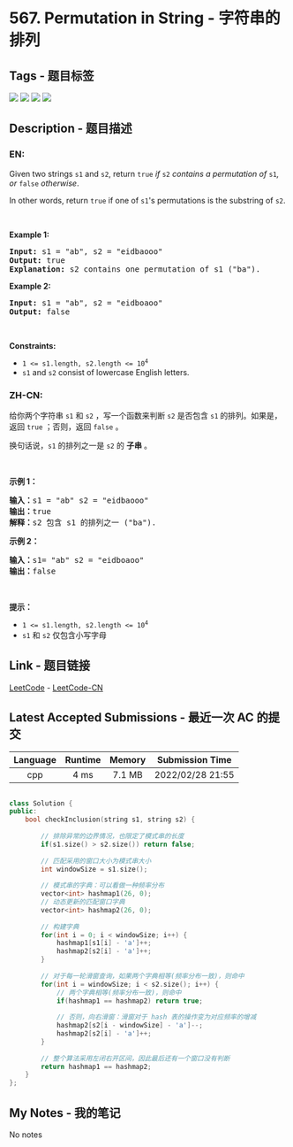 
# 567. Permutation in String - 字符串的排列

## Tags - 题目标签

 <img src="https://img.shields.io/badge/Hash Table-哈希表-blue.svg">   <img src="https://img.shields.io/badge/Two Pointers-双指针-blue.svg">   <img src="https://img.shields.io/badge/String-字符串-blue.svg">   <img src="https://img.shields.io/badge/Sliding Window-滑动窗口-blue.svg">  


## Description - 题目描述

### EN:
<p>Given two strings <code>s1</code> and <code>s2</code>, return <code>true</code><em> if </em><code>s2</code><em> contains a permutation of </em><code>s1</code><em>, or </em><code>false</code><em> otherwise</em>.</p>

<p>In other words, return <code>true</code> if one of <code>s1</code>&#39;s permutations is the substring of <code>s2</code>.</p>

<p>&nbsp;</p>
<p><strong>Example 1:</strong></p>

<pre>
<strong>Input:</strong> s1 = &quot;ab&quot;, s2 = &quot;eidbaooo&quot;
<strong>Output:</strong> true
<strong>Explanation:</strong> s2 contains one permutation of s1 (&quot;ba&quot;).
</pre>

<p><strong>Example 2:</strong></p>

<pre>
<strong>Input:</strong> s1 = &quot;ab&quot;, s2 = &quot;eidboaoo&quot;
<strong>Output:</strong> false
</pre>

<p>&nbsp;</p>
<p><strong>Constraints:</strong></p>

<ul>
	<li><code>1 &lt;= s1.length, s2.length &lt;= 10<sup>4</sup></code></li>
	<li><code>s1</code> and <code>s2</code> consist of lowercase English letters.</li>
</ul>


### ZH-CN:
<p>给你两个字符串&nbsp;<code>s1</code>&nbsp;和&nbsp;<code>s2</code> ，写一个函数来判断 <code>s2</code> 是否包含 <code>s1</code><strong>&nbsp;</strong>的排列。如果是，返回 <code>true</code> ；否则，返回 <code>false</code> 。</p>

<p>换句话说，<code>s1</code> 的排列之一是 <code>s2</code> 的 <strong>子串</strong> 。</p>

<p>&nbsp;</p>

<p><strong>示例 1：</strong></p>

<pre>
<strong>输入：</strong>s1 = "ab" s2 = "eidbaooo"
<strong>输出：</strong>true
<strong>解释：</strong>s2 包含 s1 的排列之一 ("ba").
</pre>

<p><strong>示例 2：</strong></p>

<pre>
<strong>输入：</strong>s1= "ab" s2 = "eidboaoo"
<strong>输出：</strong>false
</pre>

<p>&nbsp;</p>

<p><strong>提示：</strong></p>

<ul>
	<li><code>1 &lt;= s1.length, s2.length &lt;= 10<sup>4</sup></code></li>
	<li><code>s1</code> 和 <code>s2</code> 仅包含小写字母</li>
</ul>



## Link - 题目链接

[LeetCode](https://leetcode.com/problems/permutation-in-string/description/)  -  [LeetCode-CN](https://leetcode-cn.com/problems/permutation-in-string/description/)
## Latest Accepted Submissions - 最近一次 AC 的提交


| Language | Runtime | Memory | Submission Time |
|:---:|:---:|:---:|:---:|
| cpp  | 4 ms | 7.1 MB | 2022/02/28 21:55 |

```cpp

class Solution {
public:
    bool checkInclusion(string s1, string s2) {
        
        // 排除异常的边界情况，也限定了模式串的长度
        if(s1.size() > s2.size()) return false;
        
        // 匹配采用的窗口大小为模式串大小
        int windowSize = s1.size();
        
        // 模式串的字典：可以看做一种频率分布
        vector<int> hashmap1(26, 0);
        // 动态更新的匹配窗口字典
        vector<int> hashmap2(26, 0);
        
        // 构建字典
        for(int i = 0; i < windowSize; i++) {
            hashmap1[s1[i] - 'a']++;
            hashmap2[s2[i] - 'a']++;
        }
        
        // 对于每一轮滑窗查询，如果两个字典相等(频率分布一致)，则命中
        for(int i = windowSize; i < s2.size(); i++) {
            // 两个字典相等(频率分布一致)，则命中
            if(hashmap1 == hashmap2) return true;
            
            // 否则，向右滑窗：滑窗对于 hash 表的操作变为对应频率的增减
            hashmap2[s2[i - windowSize] - 'a']--;
            hashmap2[s2[i] - 'a']++;
        }
        
        // 整个算法采用左闭右开区间，因此最后还有一个窗口没有判断
        return hashmap1 == hashmap2;
    }
};

```
## My Notes - 我的笔记


No notes

